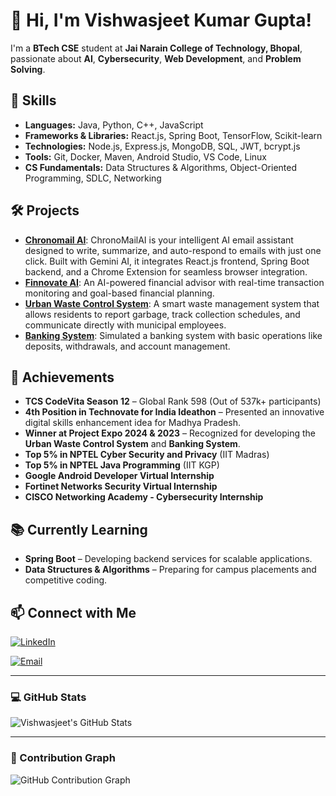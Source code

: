 # 👋 Hi, I'm Vishwasjeet Kumar Gupta!

I'm a **BTech CSE** student at **Jai Narain College of Technology, Bhopal**, passionate about **AI**, **Cybersecurity**, **Web Development**, and **Problem Solving**.

## 🔧 Skills
- **Languages:** Java, Python, C++, JavaScript
- **Frameworks & Libraries:** React.js, Spring Boot, TensorFlow, Scikit-learn
- **Technologies:** Node.js, Express.js, MongoDB, SQL, JWT, bcrypt.js
- **Tools:** Git, Docker, Maven, Android Studio, VS Code, Linux
- **CS Fundamentals:** Data Structures & Algorithms, Object-Oriented Programming, SDLC, Networking

## 🛠 Projects
- **[Chronomail AI](https://github.com/vishwas7782/ChronoMailAI)**: ChronoMailAI is your intelligent AI email assistant designed to write, summarize, and auto-respond to emails with just one click. Built with Gemini AI, it integrates React.js frontend, Spring Boot backend, and a Chrome Extension for seamless browser integration.
- **[Finnovate AI](https://github.com/vishwas7782/finnovate-ai)**: An AI-powered financial advisor with real-time transaction monitoring and goal-based financial planning.
- **[Urban Waste Control System](https://github.com/vishwas7782/urban-waste-control)**: A smart waste management system that allows residents to report garbage, track collection schedules, and communicate directly with municipal employees.
- **[Banking System](https://github.com/vishwas7782/banking-system)**: Simulated a banking system with basic operations like deposits, withdrawals, and account management.

## 🚀 Achievements
- **TCS CodeVita Season 12** – Global Rank 598 (Out of 537k+ participants)  
- **4th Position in Technovate for India Ideathon** – Presented an innovative digital skills enhancement idea for Madhya Pradesh.
- **Winner at Project Expo 2024 & 2023** – Recognized for developing the **Urban Waste Control System** and **Banking System**.
- **Top 5% in NPTEL Cyber Security and Privacy** (IIT Madras)  
- **Top 5% in NPTEL Java Programming** (IIT KGP)  
- **Google Android Developer Virtual Internship**  
- **Fortinet Networks Security Virtual Internship**  
- **CISCO Networking Academy - Cybersecurity Internship**

## 📚 Currently Learning
- **Spring Boot** – Developing backend services for scalable applications.
- **Data Structures & Algorithms** – Preparing for campus placements and competitive coding.

## 📫 Connect with Me
[![LinkedIn](https://img.shields.io/badge/LinkedIn-Connect-blue?style=for-the-badge&logo=linkedin)](https://www.linkedin.com/in/vishwasjeet-kumar-gupta-62814018a/)  

[![Email](https://img.shields.io/badge/Email-vishwas7782@gmail.com-red?style=for-the-badge&logo=gmail)](mailto:vishwas7782@gmail.com)

---

### 💻 GitHub Stats
![Vishwasjeet's GitHub Stats](https://github-readme-stats.vercel.app/api?username=vishwas7782&show_icons=true&hide_title=true)

---

### 🌱 Contribution Graph
![GitHub Contribution Graph](http://github-profile-summary-cards.vercel.app/api/cards/profile-details?username=vishwas7782&theme=blue_green)

